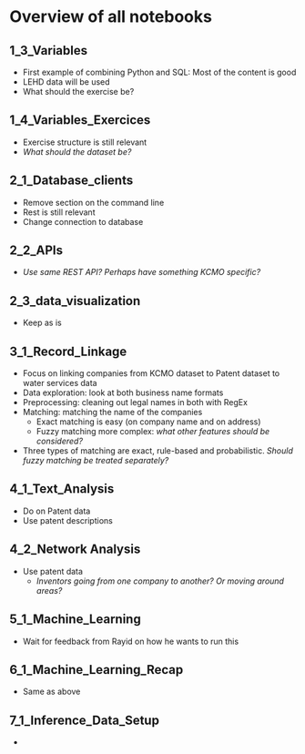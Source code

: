 # Overview of all notebooks

## 1_3_Variables
- First example of combining Python and SQL: Most of the content is good
- LEHD data will be used
- What should the exercise be?

## 1_4_Variables_Exercices
- Exercise structure is still relevant
- *What should the dataset be?*

## 2_1_Database_clients
- Remove section on the command line
- Rest is still relevant
- Change connection to database

## 2_2_APIs
- *Use same REST API? Perhaps have something KCMO specific?*

## 2_3_data_visualization
- Keep as is

## 3_1_Record_Linkage
- Focus on linking companies from KCMO dataset to Patent dataset to water services data
- Data exploration: look at both business name formats
- Preprocessing: cleaning out legal names in both with RegEx
- Matching: matching the name of the companies
  + Exact matching is easy (on company name and on address)
  + Fuzzy matching more complex: *what other features should be considered?*
- Three types of matching are exact, rule-based and probabilistic. *Should fuzzy matching be treated separately?*

## 4_1_Text_Analysis
- Do on Patent data
- Use patent descriptions

## 4_2_Network Analysis
- Use patent data
  + *Inventors going from one company to another? Or moving around areas?*

## 5_1_Machine_Learning
- Wait for feedback from Rayid on how he wants to run this

## 6_1_Machine_Learning_Recap
- Same as above

## 7_1_Inference_Data_Setup
-
